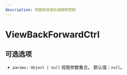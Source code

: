 ```yaml
---
description: 视图前进或后退跳转控制
---
```


# ViewBackForwardCtrl

## 可选选项

* `params: Object | null` 视图参数集合。 默认值：`null`。


